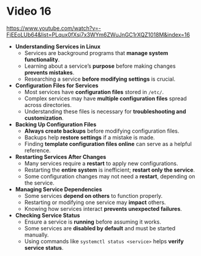 # Video 16
https://www.youtube.com/watch?v=-FjEEoLUb64&list=PLqux0fXsj7x3WYm6ZWuJnGC1rXQZ1018M&index=16

- **Understanding Services in Linux**
    - Services are background programs that **manage system functionality**.
    - Learning about a service’s **purpose** before making changes **prevents mistakes**.
    - Researching a service **before modifying settings** is crucial.
- **Configuration Files for Services**
    - Most services have **configuration files** stored in `/etc/`.
    - Complex services may have **multiple configuration files** spread across directories.
    - Understanding these files is necessary for **troubleshooting and customization**.
- **Backing Up Configuration Files**
    - **Always create backups** before modifying configuration files.
    - Backups help **restore settings** if a mistake is made.
    - Finding **template configuration files online** can serve as a helpful reference.
- **Restarting Services After Changes**
    - Many services require a **restart** to apply new configurations.
    - Restarting the **entire system** is inefficient; **restart only the service**.
    - Some configuration changes may not need a **restart**, depending on the service.
- **Managing Service Dependencies**
    - Some services **depend on others** to function properly.
    - Restarting or modifying one service may **impact** others.
    - Knowing how services interact **prevents unexpected failures**.
- **Checking Service Status**
    - Ensure a service is **running** before assuming it works.
    - Some services are **disabled by default** and must be started manually.
    - Using commands like `systemctl status <service>` helps **verify service status**.